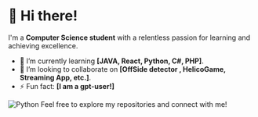# 👋 Hi there!

I'm a **Computer Science student** with a relentless passion for learning and achieving excellence.  

- 🌱 I’m currently learning **[JAVA, React, Python, C#, PHP]**.  
- 👯 I’m looking to collaborate on **[OffSide detector , HelicoGame, Streaming App, etc.]**.  
- ⚡ Fun fact: **[I am a gpt-user!]**  

![Python](https://img.shields.io/badge/Python-3776AB?style=for-the-badge&logo=python&logoColor=white)
Feel free to explore my repositories and connect with me!
